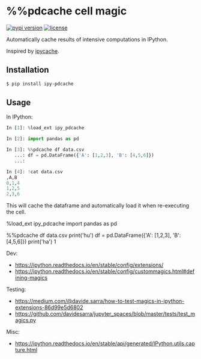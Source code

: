 # %%pdcache cell magic

[![pypi version](https://img.shields.io/pypi/v/ipy-pdcache.svg)](https://pypi.org/project/ipy-pdcache/)
[![license](https://img.shields.io/pypi/l/ipy-pdcache.svg)](https://pypi.org/project/ipy-pdcache/)

Automatically cache results of intensive computations in IPython.

Inspired by [ipycache](https://github.com/rossant/ipycache).


## Installation

```bash
$ pip install ipy-pdcache
```


## Usage

In IPython:

```python
In [1]: %load_ext ipy_pdcache

In [2]: import pandas as pd

In [3]: %%pdcache df data.csv
   ...: df = pd.DataFrame({'A': [1,2,3], 'B': [4,5,6]})
   ...:

In [4]: !cat data.csv
,A,B
0,1,4
1,2,5
2,3,6
```

This will cache the dataframe and automatically load it when re-executing the cell.


%load_ext ipy_pdcache
import pandas as pd

%%pdcache df data.csv
print('hu')
df = pd.DataFrame({'A': [1,2,3], 'B': [4,5,6]})
print('ha')
1



Dev:
* https://ipython.readthedocs.io/en/stable/config/extensions/
* https://ipython.readthedocs.io/en/stable/config/custommagics.html#defining-magics

Testing:
* https://medium.com/@davide.sarra/how-to-test-magics-in-ipython-extensions-86d99e5d6802
* https://github.com/davidesarra/jupyter_spaces/blob/master/tests/test_magics.py

Misc:
* https://ipython.readthedocs.io/en/stable/api/generated/IPython.utils.capture.html
